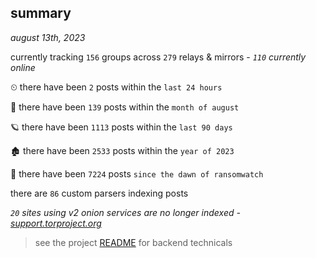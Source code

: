
## summary
_august 13th, 2023_

currently tracking `156` groups across `279` relays & mirrors - _`110` currently online_

⏲ there have been `2` posts within the `last 24 hours`

🦈 there have been `139` posts within the `month of august`

🪐 there have been `1113` posts within the `last 90 days`

🏚 there have been `2533` posts within the `year of 2023`

🦕 there have been `7224` posts `since the dawn of ransomwatch`

there are `86` custom parsers indexing posts

_`20` sites using v2 onion services are no longer indexed - [support.torproject.org](https://support.torproject.org/onionservices/v2-deprecation/)_

> see the project [README](https://github.com/joshhighet/ransomwatch#ransomwatch--) for backend technicals
